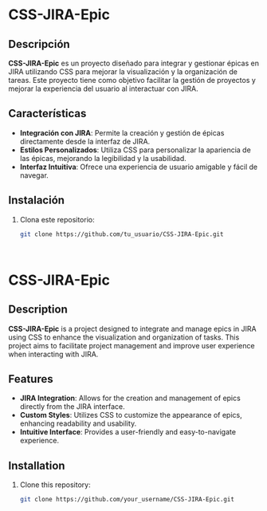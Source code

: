 # CSS-JIRA-Epic

## Descripción
**CSS-JIRA-Epic** es un proyecto diseñado para integrar y gestionar épicas en JIRA utilizando CSS para mejorar la visualización y la organización de tareas. Este proyecto tiene como objetivo facilitar la gestión de proyectos y mejorar la experiencia del usuario al interactuar con JIRA.

## Características
- **Integración con JIRA**: Permite la creación y gestión de épicas directamente desde la interfaz de JIRA.
- **Estilos Personalizados**: Utiliza CSS para personalizar la apariencia de las épicas, mejorando la legibilidad y la usabilidad.
- **Interfaz Intuitiva**: Ofrece una experiencia de usuario amigable y fácil de navegar.

## Instalación
1. Clona este repositorio:
   ```bash
   git clone https://github.com/tu_usuario/CSS-JIRA-Epic.git




# CSS-JIRA-Epic

## Description
**CSS-JIRA-Epic** is a project designed to integrate and manage epics in JIRA using CSS to enhance the visualization and organization of tasks. This project aims to facilitate project management and improve user experience when interacting with JIRA.

## Features
- **JIRA Integration**: Allows for the creation and management of epics directly from the JIRA interface.
- **Custom Styles**: Utilizes CSS to customize the appearance of epics, enhancing readability and usability.
- **Intuitive Interface**: Provides a user-friendly and easy-to-navigate experience.

## Installation
1. Clone this repository:
   ```bash
   git clone https://github.com/your_username/CSS-JIRA-Epic.git
